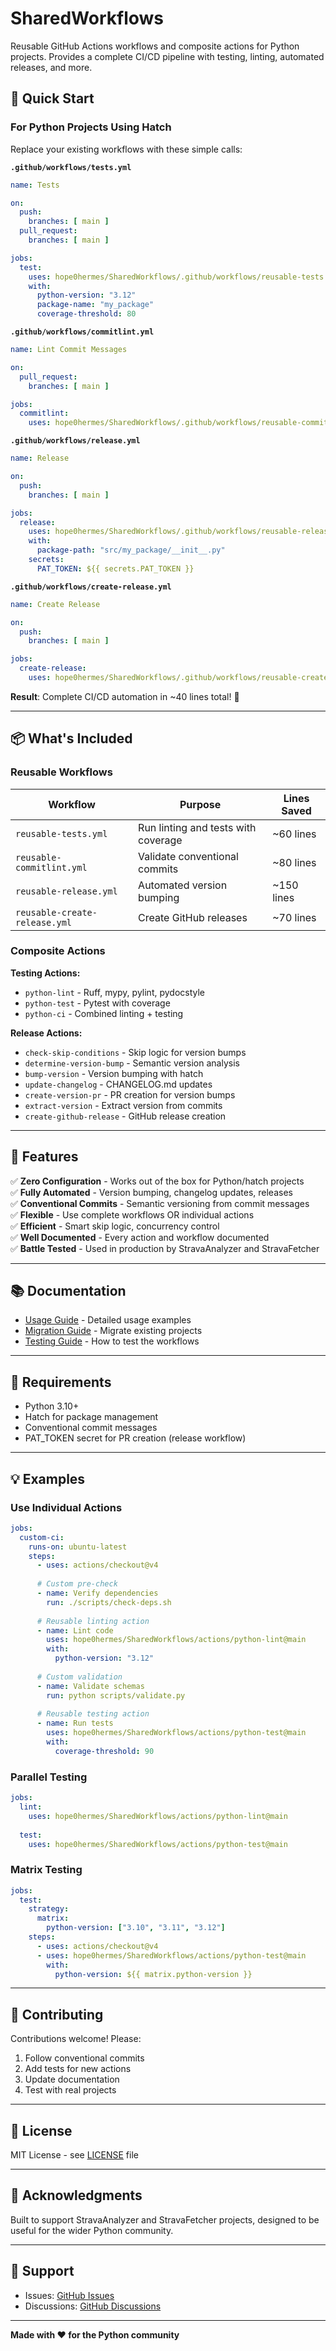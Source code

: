 # SharedWorkflows

Reusable GitHub Actions workflows and composite actions for Python projects. Provides a complete CI/CD pipeline with testing, linting, automated releases, and more.

## 🚀 Quick Start

### For Python Projects Using Hatch

Replace your existing workflows with these simple calls:

**`.github/workflows/tests.yml`**
```yaml
name: Tests

on:
  push:
    branches: [ main ]
  pull_request:
    branches: [ main ]

jobs:
  test:
    uses: hope0hermes/SharedWorkflows/.github/workflows/reusable-tests.yml@main
    with:
      python-version: "3.12"
      package-name: "my_package"
      coverage-threshold: 80
```

**`.github/workflows/commitlint.yml`**
```yaml
name: Lint Commit Messages

on:
  pull_request:
    branches: [ main ]

jobs:
  commitlint:
    uses: hope0hermes/SharedWorkflows/.github/workflows/reusable-commitlint.yml@main
```

**`.github/workflows/release.yml`**
```yaml
name: Release

on:
  push:
    branches: [ main ]

jobs:
  release:
    uses: hope0hermes/SharedWorkflows/.github/workflows/reusable-release.yml@main
    with:
      package-path: "src/my_package/__init__.py"
    secrets:
      PAT_TOKEN: ${{ secrets.PAT_TOKEN }}
```

**`.github/workflows/create-release.yml`**
```yaml
name: Create Release

on:
  push:
    branches: [ main ]

jobs:
  create-release:
    uses: hope0hermes/SharedWorkflows/.github/workflows/reusable-create-release.yml@main
```

**Result**: Complete CI/CD automation in ~40 lines total! 🎉

---

## 📦 What's Included

### Reusable Workflows

| Workflow | Purpose | Lines Saved |
|----------|---------|-------------|
| `reusable-tests.yml` | Run linting and tests with coverage | ~60 lines |
| `reusable-commitlint.yml` | Validate conventional commits | ~80 lines |
| `reusable-release.yml` | Automated version bumping | ~150 lines |
| `reusable-create-release.yml` | Create GitHub releases | ~70 lines |

### Composite Actions

**Testing Actions:**
- `python-lint` - Ruff, mypy, pylint, pydocstyle
- `python-test` - Pytest with coverage
- `python-ci` - Combined linting + testing

**Release Actions:**
- `check-skip-conditions` - Skip logic for version bumps
- `determine-version-bump` - Semantic version analysis
- `bump-version` - Version bumping with hatch
- `update-changelog` - CHANGELOG.md updates
- `create-version-pr` - PR creation for version bumps
- `extract-version` - Extract version from commits
- `create-github-release` - GitHub release creation

---

## 🎯 Features

✅ **Zero Configuration** - Works out of the box for Python/hatch projects  
✅ **Fully Automated** - Version bumping, changelog updates, releases  
✅ **Conventional Commits** - Semantic versioning from commit messages  
✅ **Flexible** - Use complete workflows OR individual actions  
✅ **Efficient** - Smart skip logic, concurrency control  
✅ **Well Documented** - Every action and workflow documented  
✅ **Battle Tested** - Used in production by StravaAnalyzer and StravaFetcher  

---

## 📚 Documentation

- [Usage Guide](docs/USAGE.md) - Detailed usage examples
- [Migration Guide](docs/MIGRATION.md) - Migrate existing projects
- [Testing Guide](TESTING.md) - How to test the workflows

---

## 🔧 Requirements

- Python 3.10+
- Hatch for package management
- Conventional commit messages
- PAT_TOKEN secret for PR creation (release workflow)

---

## 💡 Examples

### Use Individual Actions

```yaml
jobs:
  custom-ci:
    runs-on: ubuntu-latest
    steps:
      - uses: actions/checkout@v4
      
      # Custom pre-check
      - name: Verify dependencies
        run: ./scripts/check-deps.sh
      
      # Reusable linting action
      - name: Lint code
        uses: hope0hermes/SharedWorkflows/actions/python-lint@main
        with:
          python-version: "3.12"
      
      # Custom validation
      - name: Validate schemas
        run: python scripts/validate.py
      
      # Reusable testing action
      - name: Run tests
        uses: hope0hermes/SharedWorkflows/actions/python-test@main
        with:
          coverage-threshold: 90
```

### Parallel Testing

```yaml
jobs:
  lint:
    uses: hope0hermes/SharedWorkflows/actions/python-lint@main
  
  test:
    uses: hope0hermes/SharedWorkflows/actions/python-test@main
```

### Matrix Testing

```yaml
jobs:
  test:
    strategy:
      matrix:
        python-version: ["3.10", "3.11", "3.12"]
    steps:
      - uses: actions/checkout@v4
      - uses: hope0hermes/SharedWorkflows/actions/python-test@main
        with:
          python-version: ${{ matrix.python-version }}
```

---

## 🤝 Contributing

Contributions welcome! Please:
1. Follow conventional commits
2. Add tests for new actions
3. Update documentation
4. Test with real projects

---

## 📄 License

MIT License - see [LICENSE](LICENSE) file

---

## 🙏 Acknowledgments

Built to support StravaAnalyzer and StravaFetcher projects, designed to be useful for the wider Python community.

---

## 📮 Support

- Issues: [GitHub Issues](https://github.com/hope0hermes/SharedWorkflows/issues)
- Discussions: [GitHub Discussions](https://github.com/hope0hermes/SharedWorkflows/discussions)

---

**Made with ❤️ for the Python community**

